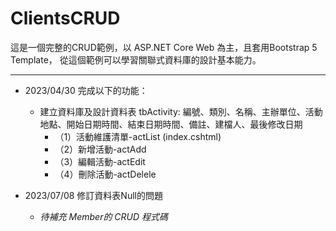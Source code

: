 # ClientsCRUD  

這是一個完整的CRUD範例，以 ASP.NET Core Web 為主，且套用Bootstrap 5 Template，
從這個範例可以學習關聯式資料庫的設計基本能力。

-----------------------

- 2023/04/30 完成以下的功能：
	+ 建立資料庫及設計資料表 tbActivity: 編號、類別、名稱、主辦單位、活動地點、開始日期時間、結束日期時間、備註、建檔人、最後修改日期
		* （1）活動維護清單-actList (index.cshtml)
		* （2）新增活動-actAdd  
		* （3）編輯活動-actEdit  
		* （4）刪除活動-actDelele

- 2023/07/08 修訂資料表Null的問題  
	- *待補充 Member的 CRUD 程式碼*